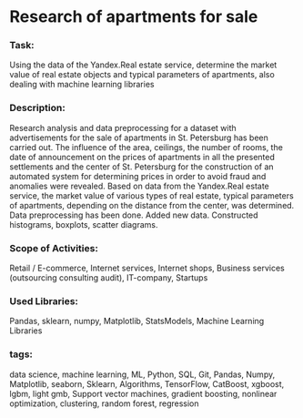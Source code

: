 # Research of apartments for sale

### Task:
Using the data of the Yandex.Real estate service, determine the market value of real estate objects and typical parameters of apartments, also dealing with machine learning libraries

### Description:
Research analysis and data preprocessing for a dataset with advertisements for the sale of apartments in St. Petersburg has been carried out. The influence of the area, ceilings, the number of rooms, the date of announcement on the prices of apartments in all the presented settlements and the center of St. Petersburg for the construction of an automated system for determining prices in order to avoid fraud and anomalies were revealed. Based on data from the Yandex.Real estate service, the market value of various types of real estate, typical parameters of apartments, depending on the distance from the center, was determined. Data preprocessing has been done. Added new data. Constructed histograms, boxplots, scatter diagrams.

### Scope of Activities:
Retail / E-commerce, Internet services, Internet shops, Business services (outsourcing consulting audit), IT-company, Startups

### Used Libraries:
Pandas, sklearn, numpy, Matplotlib, StatsModels, Machine Learning Libraries

### tags:
data science, machine learning, ML, Python, SQL, Git, Pandas, Numpy, Matplotlib, seaborn, Sklearn, Algorithms, TensorFlow, CatBoost, xgboost, lgbm, light gmb, Support vector machines, gradient boosting, nonlinear optimization, clustering, random forest, regression
